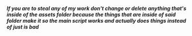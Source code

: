 ***If you are to steal any of my work don't change or delete anything that's inside of the assets folder because the things that are inside of said folder make it so the main script works and actually does things instead of just is bad***
